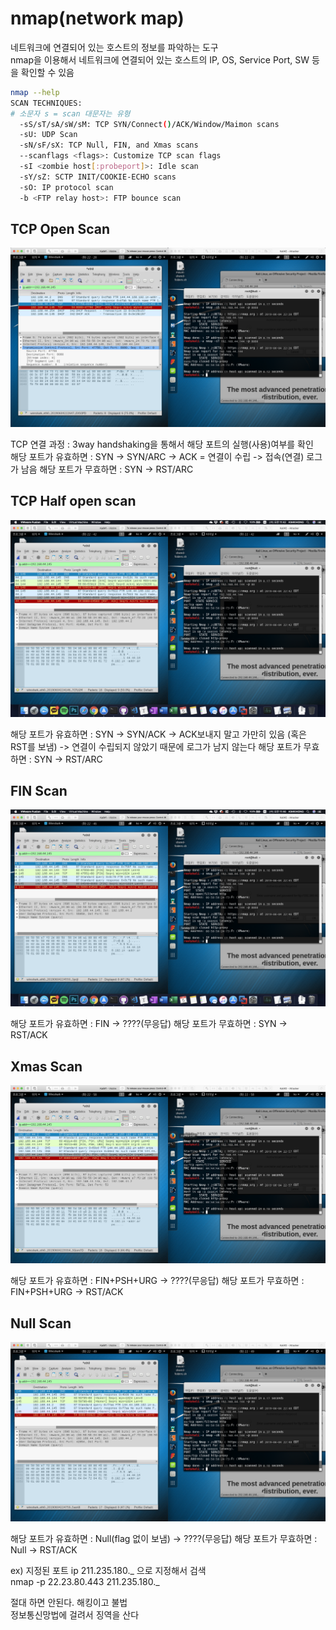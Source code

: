 # nmap(network map)

네트워크에 연결되어 있는 호스트의 정보를 파악하는 도구  
nmap을 이용해서 네트워크에 연결되어 있는 호스트의 IP, OS, Service Port, SW 등을 확인할 수 있음

```bash
nmap --help
SCAN TECHNIQUES:
# 소문자 s = scan 대문자는 유형
  -sS/sT/sA/sW/sM: TCP SYN/Connect()/ACK/Window/Maimon scans
  -sU: UDP Scan
  -sN/sF/sX: TCP Null, FIN, and Xmas scans
  --scanflags <flags>: Customize TCP scan flags
  -sI <zombie host[:probeport]>: Idle scan
  -sY/sZ: SCTP INIT/COOKIE-ECHO scans
  -sO: IP protocol scan
  -b <FTP relay host>: FTP bounce scan
```

## TCP Open Scan

![tcp open scan](../imgs/tcpopenscan.png)

TCP 연결 과정 : 3way handshaking을 통해서 해당 포트의 실행(사용)여부를 확인  
해당 포트가 유효하면 : SYN -> SYN/ARC -> ACK = 연결이 수립 -> 접속(연결) 로그가 남음
해당 포트가 무효하면 : SYN -> RST/ARC

## TCP Half open scan

![tcp half open scan](../imgs/halfopen.png)

해당 포트가 유효하면 : SYN -> SYN/ACK -> ACK보내지 말고 가만히 있음 (혹은 RST를 보냄) -> 연결이 수립되지 않았기 때문에 로그가 남지 않는다
해당 포트가 무효하면 : SYN -> RST/ARC

## FIN Scan

![tcp fin scan](../imgs/finscan.png)

해당 포트가 유효하면 : FIN -> ????(무응답)
해당 포트가 무효하면 : SYN -> RST/ACK

## Xmas Scan

![tcp xmas scan](../imgs/xmasscan.png)

해당 포트가 유효하면 : FIN+PSH+URG -> ????(무응답)
해당 포트가 무효하면 : FIN+PSH+URG -> RST/ACK

## Null Scan

![tcp null scan](../imgs/nullscan.png)

해당 포트가 유효하면 : Null(flag 없이 보냄) -> ????(무응답)
해당 포트가 무효하면 : Null -> RST/ACK

ex) 지정된 포트 ip 211.235.180._ 으로 지정해서 검색  
nmap -p 22.23.80.443 211.235.180._

절대 하면 안된다. 해킹이고 불법  
정보통신망법에 걸려서 징역을 산다

